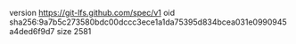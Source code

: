 version https://git-lfs.github.com/spec/v1
oid sha256:9a7b5c273580bdc00dccc3ece1a1da75395d834bcea031e0990945a4ded6f9d7
size 2581
